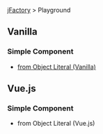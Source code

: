 [jFactory](index.md) > Playground 

## Vanilla

### Simple Component

* [from Object Literal (Vanilla)](https://codepen.io/jfactory-es/pen/KKwxaqr?editors=1010) 

## Vue.js

### Simple Component

* from Object Literal (Vue.js)
